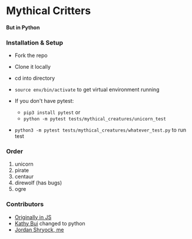 # Mythical Critters
#### But in Python

### Installation & Setup

* Fork the repo
* Clone it locally
* cd into directory
* `source env/bin/activate` to get virtual environment running
* If you don't have pytest:
  *  `pip3 install pytest` or
  * `python -m pytest tests/mythical_creatures/unicorn_test`

* `python3 -m pytest tests/mythical_creatures/whatever_test.py` to run test

### Order

1. unicorn
2. pirate
3. centaur
4. direwolf (has bugs)
5. ogre

### Contributors

* [Originally in JS](https://github.com/turingschool-examples/javascript-foundations/tree/main/mythical-creatures)
* [Kathy Bui](https://github.com/kathybui732) changed to python
* [Jordan Shryock, me](https://github.com/jordy1611)